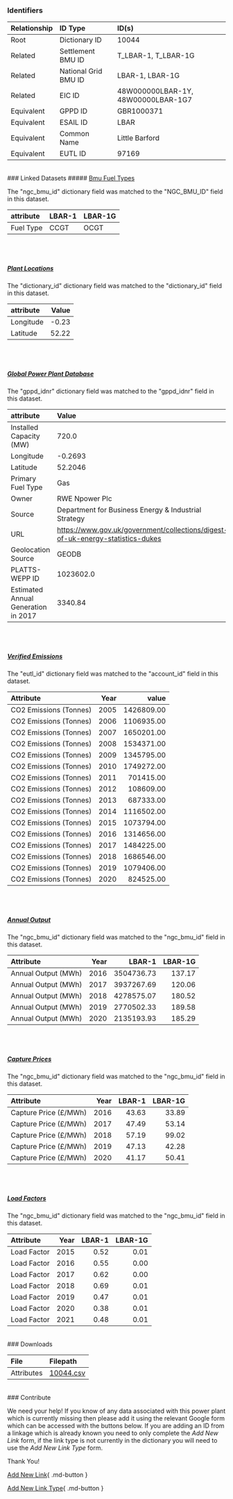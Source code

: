### Identifiers

| Relationship   | ID Type              | ID(s)                              |
|:---------------|:---------------------|:-----------------------------------|
| Root           | Dictionary ID        | 10044                              |
| Related        | Settlement BMU ID    | T_LBAR-1, T_LBAR-1G                |
| Related        | National Grid BMU ID | LBAR-1, LBAR-1G                    |
| Related        | EIC ID               | 48W000000LBAR-1Y, 48W00000LBAR-1G7 |
| Equivalent     | GPPD ID              | GBR1000371                         |
| Equivalent     | ESAIL ID             | LBAR                               |
| Equivalent     | Common Name          | Little Barford                     |
| Equivalent     | EUTL ID              | 97169                              |

<br>
### Linked Datasets
##### <a href="https://osuked.github.io/Power-Station-Dictionary/datasets/bmu-fuel-types">Bmu Fuel Types</a>



The "ngc_bmu_id" dictionary field was matched to the "NGC_BMU_ID" field in this dataset.

| attribute   | LBAR-1   | LBAR-1G   |
|:------------|:---------|:----------|
| Fuel Type   | CCGT     | OCGT      |

<br><br>
##### <a href="https://osuked.github.io/Power-Station-Dictionary/datasets/plant-locations">Plant Locations</a>



The "dictionary_id" dictionary field was matched to the "dictionary_id" field in this dataset.

| attribute   |   Value |
|:------------|--------:|
| Longitude   |   -0.23 |
| Latitude    |   52.22 |

<br><br>
##### <a href="https://osuked.github.io/Power-Station-Dictionary/datasets/global-power-plant-database">Global Power Plant Database</a>



The "gppd_idnr" dictionary field was matched to the "gppd_idnr" field in this dataset.

| attribute                           | Value                                                                          |
|:------------------------------------|:-------------------------------------------------------------------------------|
| Installed Capacity (MW)             | 720.0                                                                          |
| Longitude                           | -0.2693                                                                        |
| Latitude                            | 52.2046                                                                        |
| Primary Fuel Type                   | Gas                                                                            |
| Owner                               | RWE Npower Plc                                                                 |
| Source                              | Department for Business Energy & Industrial Strategy                           |
| URL                                 | https://www.gov.uk/government/collections/digest-of-uk-energy-statistics-dukes |
| Geolocation Source                  | GEODB                                                                          |
| PLATTS-WEPP ID                      | 1023602.0                                                                      |
| Estimated Annual Generation in 2017 | 3340.84                                                                        |

<br><br>
##### <a href="https://osuked.github.io/Power-Station-Dictionary/datasets/verified-emissions">Verified Emissions</a>



The "eutl_id" dictionary field was matched to the "account_id" field in this dataset.

| Attribute              |   Year |      value |
|:-----------------------|-------:|-----------:|
| CO2 Emissions (Tonnes) |   2005 | 1426809.00 |
| CO2 Emissions (Tonnes) |   2006 | 1106935.00 |
| CO2 Emissions (Tonnes) |   2007 | 1650201.00 |
| CO2 Emissions (Tonnes) |   2008 | 1534371.00 |
| CO2 Emissions (Tonnes) |   2009 | 1345795.00 |
| CO2 Emissions (Tonnes) |   2010 | 1749272.00 |
| CO2 Emissions (Tonnes) |   2011 |  701415.00 |
| CO2 Emissions (Tonnes) |   2012 |  108609.00 |
| CO2 Emissions (Tonnes) |   2013 |  687333.00 |
| CO2 Emissions (Tonnes) |   2014 | 1116502.00 |
| CO2 Emissions (Tonnes) |   2015 | 1073794.00 |
| CO2 Emissions (Tonnes) |   2016 | 1314656.00 |
| CO2 Emissions (Tonnes) |   2017 | 1484225.00 |
| CO2 Emissions (Tonnes) |   2018 | 1686546.00 |
| CO2 Emissions (Tonnes) |   2019 | 1079406.00 |
| CO2 Emissions (Tonnes) |   2020 |  824525.00 |

<br><br>
##### <a href="https://osuked.github.io/Power-Station-Dictionary/datasets/annual-output">Annual Output</a>



The "ngc_bmu_id" dictionary field was matched to the "ngc_bmu_id" field in this dataset.

| Attribute           |   Year |     LBAR-1 |   LBAR-1G |
|:--------------------|-------:|-----------:|----------:|
| Annual Output (MWh) |   2016 | 3504736.73 |    137.17 |
| Annual Output (MWh) |   2017 | 3937267.69 |    120.06 |
| Annual Output (MWh) |   2018 | 4278575.07 |    180.52 |
| Annual Output (MWh) |   2019 | 2770502.33 |    189.58 |
| Annual Output (MWh) |   2020 | 2135193.93 |    185.29 |

<br><br>
##### <a href="https://osuked.github.io/Power-Station-Dictionary/datasets/capture-prices">Capture Prices</a>



The "ngc_bmu_id" dictionary field was matched to the "ngc_bmu_id" field in this dataset.

| Attribute             |   Year |   LBAR-1 |   LBAR-1G |
|:----------------------|-------:|---------:|----------:|
| Capture Price (£/MWh) |   2016 |    43.63 |     33.89 |
| Capture Price (£/MWh) |   2017 |    47.49 |     53.14 |
| Capture Price (£/MWh) |   2018 |    57.19 |     99.02 |
| Capture Price (£/MWh) |   2019 |    47.13 |     42.28 |
| Capture Price (£/MWh) |   2020 |    41.17 |     50.41 |

<br><br>
##### <a href="https://osuked.github.io/Power-Station-Dictionary/datasets/load-factors">Load Factors</a>



The "ngc_bmu_id" dictionary field was matched to the "ngc_bmu_id" field in this dataset.

| Attribute   |   Year |   LBAR-1 |   LBAR-1G |
|:------------|-------:|---------:|----------:|
| Load Factor |   2015 |     0.52 |      0.01 |
| Load Factor |   2016 |     0.55 |      0.00 |
| Load Factor |   2017 |     0.62 |      0.00 |
| Load Factor |   2018 |     0.69 |      0.01 |
| Load Factor |   2019 |     0.47 |      0.01 |
| Load Factor |   2020 |     0.38 |      0.01 |
| Load Factor |   2021 |     0.48 |      0.01 |


<br>
### Downloads


| File       | Filepath                                                                              |
|:-----------|:--------------------------------------------------------------------------------------|
| Attributes | [10044.csv](https://osuked.github.io/Power-Station-Dictionary/object_attrs/10044.csv) |


<br>
### Contribute

We need your help! If you know of any data associated with this power plant which is currently missing then please add it using the relevant Google form which can be accessed with the buttons below.  If you are adding an ID from a linkage which is already known you need to only complete the *Add New Link* form, if the link type is not currently in the dictionary you will need to use the *Add New Link Type* form.

Thank You!

[Add New Link](https://docs.google.com/forms/d/e/1FAIpQLSc5jRsQ7NgiLLXbwo9PUdwTQyuqbRwThltG56-o6NVSe7E_nw/viewform?usp=pp_url&entry.251912331=10044){ .md-button }

[Add New Link Type](https://docs.google.com/forms/d/e/1FAIpQLSdQfLmfOR0Vw4Z7gDQAIhBbqIifd1RuSFPKmDQpROhOqjo7ew/viewform?usp=pp_url&entry.2141539628=10044){ .md-button }